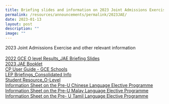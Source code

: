 ```yaml
---
title: Briefing slides and information on 2023 Joint Admissions Exercise
permalink: /resources/announcements/permalink/2023JAE/
date: 2023-01-13
layout: post
description: ""
image: ""
---
```

2023 Joint Admissions Exercise and other relevant information
<BR><BR>
[2022 GCE O level Results_JAE Briefing Slides](/files/2022%20GCE%20O%20level%20Results_JAE%20Briefing%20Slides.pdf)
<BR>
[2023 JAE Booklet](/files/2023%20JAE%20Booklet.pdf)
<BR>
[CP User Guide - GCE Schools](/files/CP%20User%20Guide%20-%20GCE%20Schools.pdf)
<BR>
[LEP Briefings_Consolidated Info](/files/LEP%20Briefings_Consolidated%20Info.pdf)
<BR>
[Student Resource_O-Level](/files/Student%20Resource_O-Level.pdf)
<BR>
[Information Sheet on the Pre-U Chinese Language Elective Programme](/files/Information%20Sheet%20on%20the%20Pre-U%20Chinese%20Language%20Elective%20Programme.pdf)
<BR>
[Information Sheet on the Pre-U Malay Language Elective Programme](/files/Information%20Sheet%20on%20the%20Pre-U%20Malay%20Language%20Elective%20Programme.pdf)
<BR>
[Information Sheet on the Pre- U Tamil Language Elective Programme](/files/Information%20Sheet%20on%20the%20Pre-%20U%20Tamil%20Language%20Elective%20Programme.pdf)
<BR>